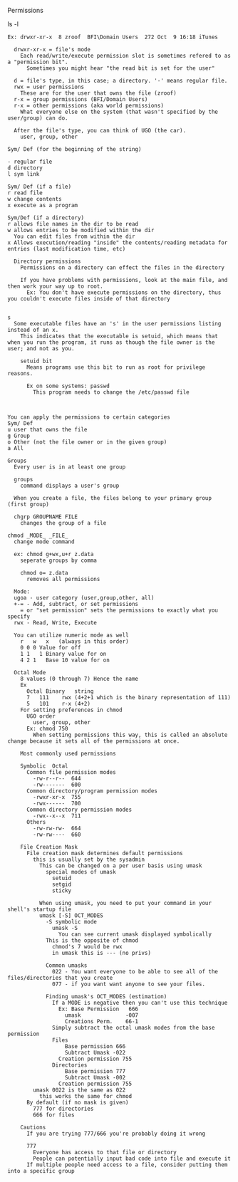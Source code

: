 Permissions

  ls -l
    
    Ex: drwxr-xr-x  8 zroof  BFI\Domain Users  272 Oct  9 16:18 iTunes
    
      drwxr-xr-x = file's mode
        Each read/write/execute permission slot is sometimes refered to as a "permission bit".
          Sometimes you might hear "the read bit is set for the user"

      d = file's type, in this case; a directory. '-' means regular file.
      rwx = user permissions
        These are for the user that owns the file (zroof)
      r-x = group permissions (BFI/Domain Users)
      r-x = other permissions (aka world permissions)
        What everyone else on the system (that wasn't specified by the user/group) can do.

      After the file's type, you can think of UGO (the car).
        user, group, other

    Sym/ Def (for the beginning of the string)

    - regular file
    d directory
    l sym link

    Sym/ Def (if a file)
    r read file
    w change contents
    x execute as a program

    Sym/Def (if a directory)
    r allows file names in the dir to be read
    w allows entries to be modified within the dir
      You can edit files from within the dir
    x Allows execution/reading "inside" the contents/reading metadata for entries (last modification time, etc)

      Directory permissions
        Permissions on a directory can effect the files in the directory

        If you have problems with permissions, look at the main file, and then work your way up to root.  
          Ex: You don't have execute permissions on the directory, thus you couldn't execute files inside of that directory

    
    s 
      Some executable files have an 's' in the user permissions listing instead of an x.
        This indicates that the executable is setuid, which means that when you run the program, it runs as though the file owner is the user; and not as you.

        setuid bit
          Means programs use this bit to run as root for privilege reasons.

          Ex on some systems: passwd
            This program needs to change the /etc/passwd file

    

    You can apply the permissions to certain categories
    Sym/ Def
    u user that owns the file
    g Group
    o Other (not the file owner or in the given group)
    a All

    Groups
      Every user is in at least one group
      
      groups
        command displays a user's group

      When you create a file, the files belong to your primary group (first group)
      
      chgrp GROUPNAME FILE
        changes the group of a file

    chmod _MODE_ _FILE_
      change mode command
      
      ex: chmod g+wx,u+r z.data
        seperate groups by comma

        chmod o= z.data
          removes all permissions

      Mode:
      ugoa - user category (user,group,other, all)
      +-= - Add, subtract, or set permissions
        = or "set permission" sets the permissions to exactly what you specify
      rwx - Read, Write, Execute

      You can utilize numeric mode as well
        r   w   x   (always in this order)
        0 0 0 Value for off
        1 1   1 Binary value for on
        4 2 1   Base 10 value for on

      Octal Mode
        8 values (0 through 7) Hence the name
        Ex
          Octal Binary   string   
          7   111    rwx (4+2+1 which is the binary representation of 111)
          5   101    r-x (4+2)
        For setting preferences in chmod
          UGO order
            user, group, other
          Ex: chmod 750
            When setting permissions this way, this is called an absolute change because it sets all of the permissions at once.

        Most commonly used permissions

        Symbolic  Octal
          Common file permission modes
            -rw-r--r--  644
            -rw-------  600
          Common directory/program permission modes
            -rwxr-xr-x  755
            -rwx------  700
          Common directory permission modes
            -rwx--x--x  711
          Others
            -rw-rw-rw-  664
            -rw-rw----  660
            
        File Creation Mask
          File creation mask determines default permissions
            this is usually set by the sysadmin
              This can be changed on a per user basis using umask
                special modes of umask
                  setuid
                  setgid
                  sticky

              When using umask, you need to put your command in your shell's startup file
              umask [-S] OCT_MODES
                -S symbolic mode
                  umask -S
                    You can see current umask displayed symbolically
                This is the opposite of chmod
                  chmod's 7 would be rwx
                  in umask this is --- (no privs)

                Common umasks
                  022 - You want everyone to be able to see all of the files/directories that you create
                  077 - if you want want anyone to see your files.

                Finding umask's OCT_MODES (estimation)
                  If a MODE is negative then you can't use this technique
                    Ex: Base Permission   666
                      umask              -007
                      Creations Perm.    66-1
                  Simply subtract the octal umask modes from the base permission
                  Files
                      Base permission 666
                      Subtract Umask -022
                    Creation permission 755
                  Directories
                      Base permission 777
                      Subtract Umask -002
                    Creation permission 755
            umask 0022 is the same as 022
              this works the same for chmod
          By default (if no mask is given)
            777 for directories
            666 for files

        Cautions
          If you are trying 777/666 you're probably doing it wrong

          777
            Everyone has access to that file or directory
            People can potentially input bad code into file and execute it
          If multiple people need access to a file, consider putting them into a specific group



